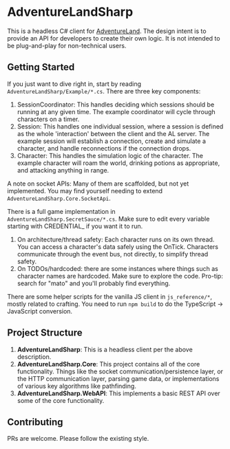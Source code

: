 # AdventureLandSharp

This is a headless C# client for [AdventureLand](https://adventure.land/). The design intent is to provide an API for developers to create their own logic. It is not intended to be plug-and-play for non-technical users.

## Getting Started

If you just want to dive right in, start by reading `AdventureLandSharp/Example/*.cs`. There are three key components:

1. SessionCoordinator: This handles deciding which sessions should be running at any given time. The example coordinator will cycle through characters on a timer.
2. Session: This handles one individual session, where a session is defined as the whole 'interaction' between the client and the AL server. The example session will establish a connection, create and simulate a character, and handle reconnections if the connection drops.
3. Character: This handles the simulation logic of the character. The example character will roam the world, drinking potions as appropriate, and attacking anything in range.

A note on socket APIs: Many of them are scaffolded, but not yet implemented. You may find yourself needing to extend `AdventureLandSharp.Core.SocketApi`.

There is a full game implementation in `AdventureLandSharp.SecretSauce/*.cs`. Make sure to edit every variable starting with CREDENTIAL_ if you want it to run.

1. On architecture/thread safety: Each character runs on its own thread. You can access a character's data safely using the OnTick. Characters communicate through the event bus, not directly, to simplify thread safety.
2. On TODOs/hardcoded: there are some instances where things such as character names are hardcoded. Make sure to explore the code. Pro-tip: search for "mato" and you'll probably find everything.

There are some helper scripts for the vanilla JS client in `js_reference/*`, mostly related to crafting. You need to run `npm build` to do the TypeScript -> JavaScript conversion.

## Project Structure

1. **AdventureLandSharp**: This is a headless client per the above description.
2. **AdventureLandSharp.Core**: This project contains all of the core functionality. Things like the socket communication/persistence layer, or the HTTP communication layer, parsing game data, or implementations of various key algorithms like pathfinding.
3. **AdventureLandSharp.WebAPI**: This implements a basic REST API over some of the core functionality. 

## Contributing

PRs are welcome. Please follow the existing style.
